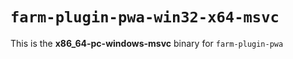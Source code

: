 # `farm-plugin-pwa-win32-x64-msvc`

This is the **x86_64-pc-windows-msvc** binary for `farm-plugin-pwa`
